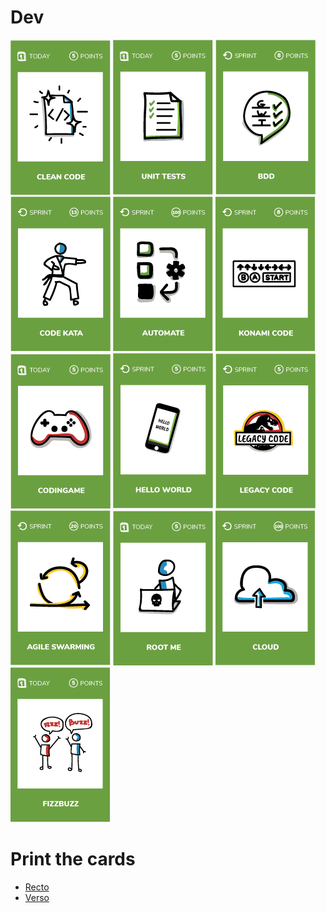 # Dev  
[![Clean some "dead" or "crappy" code](images/clean-code.png)](clean-code.md)
[![Write 5 unit tests](images/unit-tests.png)](write-5-unit-tests.md)
[![Write 3 BDD scenarios](images/bdd.png)](write-3-BDD-scenarios.md)
[![Organize a code kata session](images/code-kata.png)](code-kata.md)
[![Automate an actual manual task](images/automate.png)](automate-task.md)
[![Konami code](images/konami-code.png)](konami.md)
[![Do an exercise on the coding game web site](images/codingame.png)](condingame.md)
[![hello world](images/hello-world.png)](hello-world.md)
[![Identify & refactor legacy code](images/legacy-code.png)](refactor-legacy-code.md)
[![Agile swarming](images/agile-swarming.png)](swarming.md)
[![Root me](images/root-me.png)](root-me.md)
[![Cloud](images/cloud.png)](cloud.md)
[![Fizzbuzz](images/fizzbuzz.png)](fizz-buzz.md)

# Print the cards
* [Recto](../cards/dev-recto.pdf)  
* [Verso](../cards/dev-verso.pdf)
